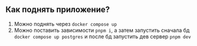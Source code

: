 ## Как поднять приложение?
1) Можно поднять через `docker compose up`
2) Можно поставить зависимости `pnpm i`, а затем запустить сначала бд `docker compose up postgres` и после бд запустить дев сервер `pnpm dev`
